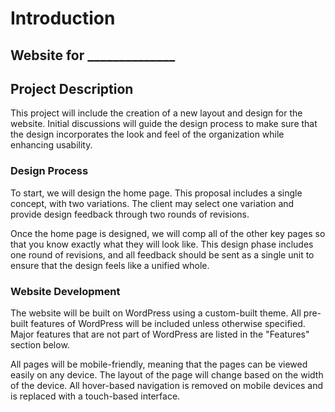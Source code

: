 # Introduction

## Website for ______________

## Project Description

This project will include the creation of a new layout and design for the website. Initial discussions will guide the design process to make sure that the design incorporates the look and feel of the organization while enhancing usability.

### Design Process

To start, we will design the home page. This proposal includes a single concept, with two variations. The client may select one variation and provide design feedback through two rounds of revisions.

Once the home page is designed, we will comp all of the other key pages so that you know exactly what they will look like. This design phase includes one round of revisions, and all feedback should be sent as a single unit to ensure that the design feels like a unified whole.

### Website Development

The website will be built on WordPress using a custom-built theme. All pre-built features of WordPress will be included unless otherwise specified. Major features that are not part of WordPress are listed in the "Features" section below.

All pages will be mobile-friendly, meaning that the pages can be viewed easily on any device. The layout of the page will change based on the width of the device. All hover-based navigation is removed on mobile devices and is replaced with a touch-based interface.

